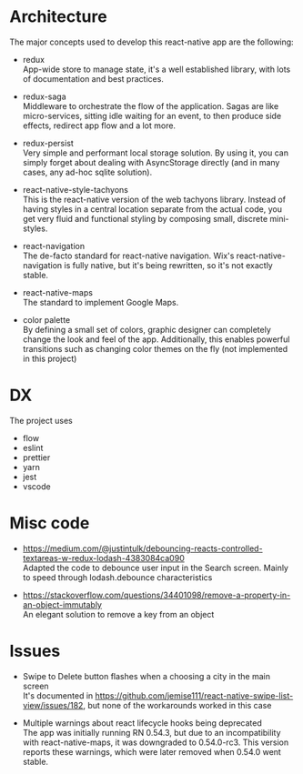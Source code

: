# Architecture

The major concepts used to develop this react-native app are the following:

- redux <br>
App-wide store to manage state, it's a well established library, with lots of documentation and best practices.

- redux-saga <br>
Middleware to orchestrate the flow of the application. Sagas are like micro-services, sitting idle waiting for an event, to then produce side effects, redirect app flow and a lot more.

- redux-persist <br>
Very simple and performant local storage solution. By using it, you can simply forget about dealing with AsyncStorage directly (and in many cases, any ad-hoc sqlite solution).

- react-native-style-tachyons <br>
This is the react-native version of the web tachyons library. Instead of having styles in a central location separate from the actual code, you get very fluid and functional styling by composing small, discrete mini-styles.

- react-navigation <br>
The de-facto standard for react-native navigation. Wix's react-native-navigation is fully native, but it's being rewritten, so it's not exactly stable.

- react-native-maps <br>
The standard to implement Google Maps.

- color palette <br>
By defining a small set of colors, graphic designer can completely change the look and feel of the app. Additionally, this enables powerful transitions such as changing color themes on the fly (not implemented in this project)

# DX
The project uses 

- flow
- eslint
- prettier
- yarn
- jest
- vscode

# Misc code

-    https://medium.com/@justintulk/debouncing-reacts-controlled-textareas-w-redux-lodash-4383084ca090 <br>
Adapted the code to debounce user input in the Search screen. Mainly to speed through lodash.debounce characteristics

- https://stackoverflow.com/questions/34401098/remove-a-property-in-an-object-immutably <br>
An elegant solution to remove a key from an object

# Issues

- Swipe to Delete button flashes when a choosing a city in the main screen <br>
It's documented in https://github.com/jemise111/react-native-swipe-list-view/issues/182, but none of the workarounds worked in this case

- Multiple warnings about react lifecycle hooks being deprecated <br>
The app was initially running RN 0.54.3, but due to an incompatibility with react-native-maps, it was downgraded to 0.54.0-rc3. This version reports these warnings, which were later removed when 0.54.0 went stable.






    